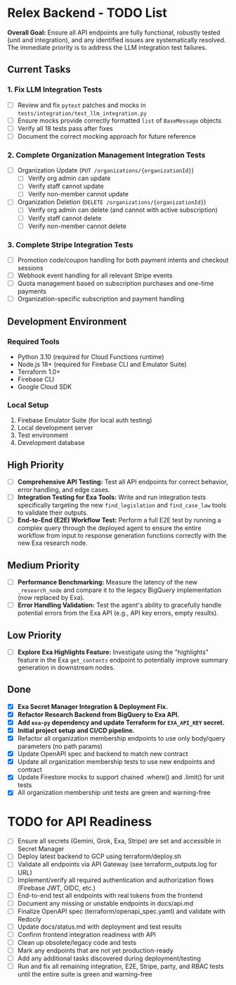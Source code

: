# Relex Backend - TODO List

**Overall Goal:** Ensure all API endpoints are fully functional, robustly tested (unit and integration), and any identified issues are systematically resolved. The immediate priority is to address the LLM integration test failures.

## Current Tasks

### 1. Fix LLM Integration Tests
- [ ] Review and fix `pytest` patches and mocks in `tests/integration/test_llm_integration.py`
- [ ] Ensure mocks provide correctly formatted `list` of `BaseMessage` objects
- [ ] Verify all 18 tests pass after fixes
- [ ] Document the correct mocking approach for future reference

### 2. Complete Organization Management Integration Tests
- [ ] Organization Update (`PUT /organizations/{organizationId}`)
  - [ ] Verify org admin can update
  - [ ] Verify staff cannot update
  - [ ] Verify non-member cannot update
- [ ] Organization Deletion (`DELETE /organizations/{organizationId}`)
  - [ ] Verify org admin can delete (and cannot with active subscription)
  - [ ] Verify staff cannot delete
  - [ ] Verify non-member cannot delete

### 3. Complete Stripe Integration Tests
- [ ] Promotion code/coupon handling for both payment intents and checkout sessions
- [ ] Webhook event handling for all relevant Stripe events
- [ ] Quota management based on subscription purchases and one-time payments
- [ ] Organization-specific subscription and payment handling

## Development Environment

### Required Tools
- Python 3.10 (required for Cloud Functions runtime)
- Node.js 18+ (required for Firebase CLI and Emulator Suite)
- Terraform 1.0+
- Firebase CLI
- Google Cloud SDK

### Local Setup
1. Firebase Emulator Suite (for local auth testing)
2. Local development server
3. Test environment
4. Development database

## High Priority

- [ ] **Comprehensive API Testing:** Test all API endpoints for correct behavior, error handling, and edge cases.
- [ ] **Integration Testing for Exa Tools:** Write and run integration tests specifically targeting the new `find_legislation` and `find_case_law` tools to validate their outputs.
- [ ] **End-to-End (E2E) Workflow Test:** Perform a full E2E test by running a complex query through the deployed agent to ensure the entire workflow from input to response generation functions correctly with the new Exa research node.

## Medium Priority

- [ ] **Performance Benchmarking:** Measure the latency of the new `_research_node` and compare it to the legacy BigQuery implementation (now replaced by Exa).
- [ ] **Error Handling Validation:** Test the agent's ability to gracefully handle potential errors from the Exa API (e.g., API key errors, empty results).

## Low Priority

- [ ] **Explore Exa Highlights Feature:** Investigate using the "highlights" feature in the Exa `get_contents` endpoint to potentially improve summary generation in downstream nodes.

## Done

- [x] **Exa Secret Manager Integration & Deployment Fix.**
- [x] **Refactor Research Backend from BigQuery to Exa API.**
- [x] **Add `exa-py` dependency and update Terraform for `EXA_API_KEY` secret.**
- [x] **Initial project setup and CI/CD pipeline.**
- [x] Refactor all organization membership endpoints to use only body/query parameters (no path params)
- [x] Update OpenAPI spec and backend to match new contract
- [x] Update all organization membership tests to use new endpoints and contract
- [x] Update Firestore mocks to support chained .where() and .limit() for unit tests
- [x] All organization membership unit tests are green and warning-free

# TODO for API Readiness

- [ ] Ensure all secrets (Gemini, Grok, Exa, Stripe) are set and accessible in Secret Manager
- [ ] Deploy latest backend to GCP using terraform/deploy.sh
- [ ] Validate all endpoints via API Gateway (see terraform_outputs.log for URL)
- [ ] Implement/verify all required authentication and authorization flows (Firebase JWT, OIDC, etc.)
- [ ] End-to-end test all endpoints with real tokens from the frontend
- [ ] Document any missing or unstable endpoints in docs/api.md
- [ ] Finalize OpenAPI spec (terraform/openapi_spec.yaml) and validate with Redocly
- [ ] Update docs/status.md with deployment and test results
- [ ] Confirm frontend integration readiness with API
- [ ] Clean up obsolete/legacy code and tests
- [ ] Mark any endpoints that are not yet production-ready
- [ ] Add any additional tasks discovered during deployment/testing
- [ ] Run and fix all remaining integration, E2E, Stripe, party, and RBAC tests until the entire suite is green and warning-free
